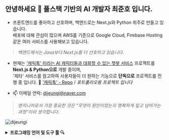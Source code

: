 <h2 align="left">안녕하세요 👀 풀스택 기반의 AI 개발자 최준호 입니다.</h2>

- 프론트엔드를 좋아하고 선호하며, 백엔드로는 Next.js와 Python 위주로 만들고 있습니다.<br/>
  배포에 대해 관심이 많으며 AWS를 기준으로 Google Cloud, Firebase Hosting 같은 여러 서비스를 사용해보고 있습니다.

> *백엔드에서는 Java보다 Next.js를 더 선호하고 있습니다.*

- 현재는 ['캐릭톡' 이라는 AI 캐릭터들과 대화할 수 있는 챗봇 서비스](https://github.com/AI-himedia/Final_Project) 프로젝트를 **Next.js & Python으로** 개발 중이며,  
  '제타' 서비스를 참고하여 사용자들이 더 원하는 기능으로 **단독으로** 프로젝트를 진행 중 입니다.
  🔗 ['캐릭톡' - Repo](https://github.com/dijeungi/againhello) / *포트폴리오용 프로젝트 입니다*

- 📫 이메일 연락: dijeungi@naver.com

> *엔지니어로서 가장 중요한 것은 "무엇이 원인이었는지 명확하게 짚고 넘어가는 과정"이라 생각합니다.*

<p align="left">
  <img src="https://komarev.com/ghpvc/?username=dijeungi&label=Profile%20views&color=0e75b6&style=flat" alt="dijeungi" />
</p>

<details>
<summary><b>프로그래밍 언어 및 도구 툴 🔍</b></summary><br>

### Frontend  
<img align="left" src="https://raw.githubusercontent.com/dijeungi/dijeungi/main/img/React.png" height="30px" style="margin: 10px"/>
<img align="left" src="https://raw.githubusercontent.com/dijeungi/dijeungi/main/img/Next.js.png" height="30px" style="margin: 10px"/>
<img align="left" src="https://raw.githubusercontent.com/dijeungi/dijeungi/main/img/Javascript.png" height="30px" style="margin: 10px"/>
<img align="left" src="https://raw.githubusercontent.com/dijeungi/dijeungi/main/img/Redux.png" height="30px" style="margin: 10px"/>
<img align="left" src="https://raw.githubusercontent.com/dijeungi/dijeungi/main/img/Zustand1.png" height="30px" style="margin: 10px"/>
<br style="clear: both"/>

### Backend  
<img align="left" src="https://raw.githubusercontent.com/dijeungi/dijeungi/main/img/Java.png" height="30px" style="margin: 10px"/>
<img align="left" src="https://raw.githubusercontent.com/dijeungi/dijeungi/main/img/SpringBoot.png" height="30px" style="margin: 10px"/>
<img align="left" src="https://raw.githubusercontent.com/dijeungi/dijeungi/main/img/Python.png" height="30px" style="margin: 10px"/>
<br style="clear: both"/>

### AI  
<img align="left" src="https://raw.githubusercontent.com/dijeungi/dijeungi/main/img/Cuda.png" height="30px" style="margin: 10px"/>
<img align="left" src="https://raw.githubusercontent.com/dijeungi/dijeungi/main/img/PyTorch.png" height="30px" style="margin: 10px"/>
<img align="left" src="https://raw.githubusercontent.com/dijeungi/dijeungi/main/img/WebSocket.png" height="30px" style="margin: 10px"/>
<img align="left" src="https://raw.githubusercontent.com/dijeungi/dijeungi/main/img/LangChain2.png" height="30px" style="margin: 10px"/>
<br style="clear: both"/>

### DevOps  
<img align="left" src="https://raw.githubusercontent.com/dijeungi/dijeungi/main/img/AWS.png" height="30px" style="margin: 10px"/>
<img align="left" src="https://raw.githubusercontent.com/dijeungi/dijeungi/main/img/Docker.png" height="30px" style="margin: 10px"/>
<img align="left" src="https://raw.githubusercontent.com/dijeungi/dijeungi/main/img/GithubActions.png" height="30px" style="margin: 10px"/>
<img align="left" src="https://raw.githubusercontent.com/dijeungi/dijeungi/main/img/CloudFlare.png" height="30px" style="margin: 10px"/>
<br style="clear: both"/>

### Database  
<img align="left" src="https://raw.githubusercontent.com/dijeungi/dijeungi/main/img/MySQL.png" height="30px" style="margin: 10px"/>
<img align="left" src="https://raw.githubusercontent.com/dijeungi/dijeungi/main/img/PostgreSQL.png" height="30px" style="margin: 10px"/>
<img align="left" src="https://raw.githubusercontent.com/dijeungi/dijeungi/main/img/Redis1.png" height="30px" style="margin: 10px"/>
<br style="clear: both"/>
 
</details>
</details>


